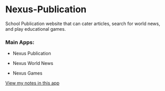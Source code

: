 # Nexus-Publication
School Publication website that can cater articles, search for world news, and play educational games.

### Main Apps:

- Nexus Publication 

- Nexus World News

- Nexus Games

[View my notes in this app](NOTES.md)
